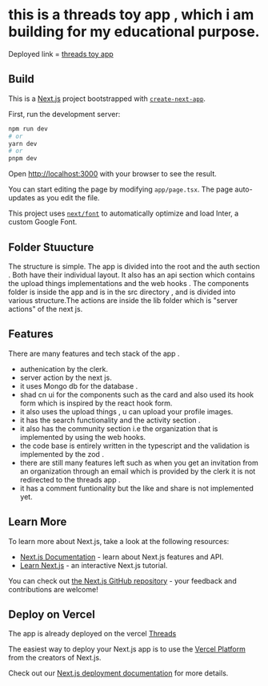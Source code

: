 # this is a threads toy app , which i am building for my educational purpose.

Deployed link = [threads toy app](https://threads-rho-seven.vercel.app/)

## Build

This is a [Next.js](https://nextjs.org/) project bootstrapped with [`create-next-app`](https://github.com/vercel/next.js/tree/canary/packages/create-next-app).

First, run the development server:

```bash
npm run dev
# or
yarn dev
# or
pnpm dev
```

Open [http://localhost:3000](http://localhost:3000) with your browser to see the result.

You can start editing the page by modifying `app/page.tsx`. The page auto-updates as you edit the file.

This project uses [`next/font`](https://nextjs.org/docs/basic-features/font-optimization) to automatically optimize and load Inter, a custom Google Font.

## Folder Stuucture

The structure is simple. The app is divided into the root and the auth section . Both have their individual layout. It also has an api section which contains the upload things implementations and the web hooks . The components folder is inside the app and is in the src directory , and is divided into various structure.The actions are inside the lib folder which is "server actions" of the next js.

## Features

There are many features and tech stack of the app .

- authenication by the clerk.
- server action by the next js.
- it uses Mongo db for the database .
- shad cn ui for the components such as the card and also used its hook form which is inspired by the react hook form.
- it also uses the upload things , u can upload your profile images.
- it has the search functionality and the activity section .
- it also has the community section i.e the organization that is implemented by using the web hooks.
- the code base is entirely written in the typescript and the validation is implemented by the zod .
- there are still many features left such as when you get an invitation from an organization through an email which is provided by the clerk it is not redirected to the threads app .
- it has a comment funtionality but the like and share is not implemented yet.

## Learn More

To learn more about Next.js, take a look at the following resources:

- [Next.js Documentation](https://nextjs.org/docs) - learn about Next.js features and API.
- [Learn Next.js](https://nextjs.org/learn) - an interactive Next.js tutorial.

You can check out [the Next.js GitHub repository](https://github.com/vercel/next.js/) - your feedback and contributions are welcome!

## Deploy on Vercel

The app is already deployed on the vercel [Threads](https://threads-rho-seven.vercel.app/)

The easiest way to deploy your Next.js app is to use the [Vercel Platform](https://vercel.com/new?utm_medium=default-template&filter=next.js&utm_source=create-next-app&utm_campaign=create-next-app-readme) from the creators of Next.js.

Check out our [Next.js deployment documentation](https://nextjs.org/docs/deployment) for more details.

